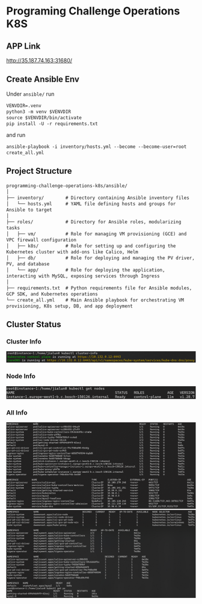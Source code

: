 # Programing Challenge Operations K8S

## APP Link
http://35.187.74.163:31680/

## Create Ansible Env
Under `ansible/` run
```shell
VENVDIR=.venv
python3 -m venv $VENVDIR
source $VENVDIR/bin/activate
pip install -U -r requirements.txt
```

and run
```shell
ansible-playbook -i inventory/hosts.yml --become --become-user=root create_all.yml
```

## Project Structure
```
programming-challenge-operations-k8s/ansible/
│
├── inventory/        # Directory containing Ansible inventory files
│   └── hosts.yml     # YAML file defining hosts and groups for Ansible to target
│
├── roles/            # Directory for Ansible roles, modularizing tasks
│   ├── vm/           # Role for managing VM provisioning (GCE) and VPC firewall configuration
│   ├── k8s/          # Role for setting up and configuring the Kubernetes cluster with add-ons like Calico, Helm
│   ├── db/           # Role for deploying and managing the PV driver, PV, and database
│   └── app/          # Role for deploying the application, interacting with MySQL, exposing services through Ingress
│
├── requirements.txt  # Python requirements file for Ansible modules, GCP SDK, and Kubernetes operations
└── create_all.yml    # Main Ansible playbook for orchestrating VM provisioning, K8s setup, DB, and app deployment
```

## Cluster Status

### Cluster Info
![alt text](cluster_info.png)
### Node Info
![alt text](node_info.png)
### All Info
![alt text](all_info_1.png)
![alt text](all_info_2.png)
